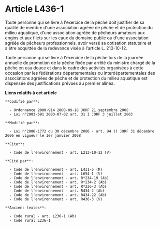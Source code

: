 # Article L436-1

Toute personne qui se livre à l'exercice de la pêche doit justifier de sa qualité de membre d'une association agréée de pêche
et de protection du milieu aquatique, d'une association agréée de pêcheurs amateurs aux engins et aux filets sur les eaux du
domaine public ou d'une association agréée de pêcheurs professionnels, avoir versé sa cotisation statutaire et s'être
acquittée de la redevance visée à l'article L. 213-10-12.

Toute personne qui se livre à l'exercice de la pêche lors de la journée annuelle de promotion de la pêche fixée par arrêté du
ministre chargé de la pêche en eau douce et dans le cadre des activités organisées à cette occasion par les fédérations
départementales ou interdépartementales des associations agréées de pêche et de protection du milieu aquatique est dispensée
des justifications prévues au premier alinéa.

**Liens relatifs à cet article**

	**Codifié par**:

	  - Ordonnance 2000-914 2000-09-18 JORF 21 septembre 2000
	  - Loi n°2003-591 2003-07-02 art. 31 I JORF 3 juillet 2003

	**Modifié par**:

	  - Loi n°2006-1772 du 30 décembre 2006 - art. 94 () JORF 31 décembre 2006 en vigueur le 1er janvier 2008

	**Cite**:

	  - Code de l'environnement - art. L213-10-12 (V)

	**Cité par**:

	  - Code de l'environnement - art. L431-6 (M)
	  - Code de l'environnement - art. L654-1 (V)
	  - Code de l'environnement - art. R*234-19 (Ab)
	  - Code de l'environnement - art. R*234-2 (Ab)
	  - Code de l'environnement - art. R*236-3 (Ab)
	  - Code de l'environnement - art. R434-2 (Ab)
	  - Code de l'environnement - art. R434-22 (Ab)
	  - Code de l'environnement - art. R436-3 (V)

	**Anciens textes**:

	  - Code rural - art. L236-1 (Ab)
	  - Code rural L236-1
